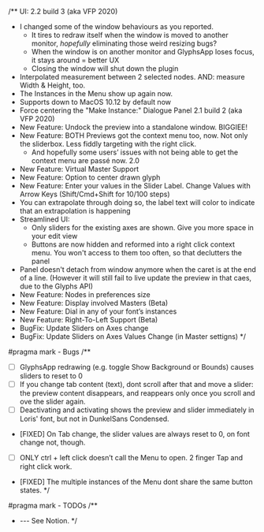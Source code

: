 /**
 UI:
 2.2 build 3 (aka VFP 2020)
 + I changed some of the window behaviours as you reported.
	 + It tires to redraw itself when the window is moved to another monitor, *hopefully* eliminating those weird resizing bugs?
	 + When the window is on another monitor and GlyphsApp loses focus, it stays around = better UX
	 + Closing the window will shut down the plugin
 + Interpolated measurement between 2 selected nodes. AND: measure Width & Height, too.
 + The Instances in the Menu show up again now.
 + Supports down to MacOS 10.12 by default now
 + Force centering the "Make Instance:" Dialogue Panel
 2.1 build 2 (aka VFP 2020)
 + New Feature: Undock the preview into a standalone window. BIGGIEE!
 + New Feature: BOTH Previews got the context menu too, now. Not only the
   sliderbox. Less fiddly targeting with the right click.
	 + And hopefully some users’ issues with not being able to get the context menu are passé now.
 2.0
 + New Feature: Virtual Master Support
 + New Feature: Option to center drawn glyph
 + New Feature: Enter your values in the Slider Label. Change Values with Arrow Keys (Shift/Cmd+Shift for 10/100 steps)
 + You can extrapolate through doing so, the label text will color to indicate that an extrapolation is happening
 + Streamlined UI:
 	+ Only sliders for the existing axes are shown. Give you more space in your edit view
 	+ Buttons are now hidden and reformed into a right click context menu. You won't access to them too often, so that declutters the panel
 + Panel doesn't detach from window anymore when the caret is at the end of a line. (However it will still fail to live update the preview in that caes, due to the Glyphs API)
 + New Feature: Nodes in preferences size
 + New Feature: Display involved Masters (Beta)
 + New Feature: Dial in any of your font’s instances
 + New Feature: Right-To-Left Support (Beta)
 + BugFix: Update Sliders on Axes change
 + BugFix: Update Sliders on Axes Values Change (in Master settigns)
*/

#pragma mark - Bugs
 /**
  * [     ] GlyphsApp redrawing (e.g. toggle Show Background or Bounds) causes sliders to reset to 0
  * [     ] If you change tab content (text), dont scroll after that and move a slider: the preview content disappears, and reappears only once you scroll and ove the slider again.
  * [     ] Deactivating and activating shows the preview and slider immediately in Loris' font, but not in DunkelSans Condensed.
  * [FIXED] On Tab change, the slider values are always reset to 0, on font change not, though.
  * [     ] ONLY ctrl + left click doesn’t call the Menu to open. 2 finger Tap and right click work.
  * [FIXED] The multiple instances of the Menu dont share the same button states.
 */

#pragma mark - TODOs
/**
 * --- See Notion.
 */
